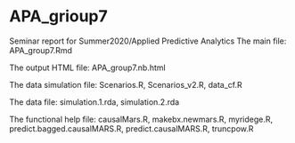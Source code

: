 # APA_grioup7
Seminar report for Summer2020/Applied Predictive Analytics
The main file: APA_group7.Rmd

The output HTML file: APA_group7.nb.html

The data simulation file: Scenarios.R, Scenarios_v2.R, data_cf.R

The data file: simulation.1.rda, simulation.2.rda

The functional help file: causalMars.R, makebx.newmars.R, myridege.R, predict.bagged.causalMARS.R, predict.causalMARS.R, truncpow.R


